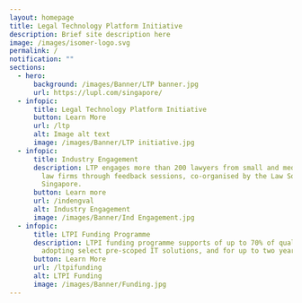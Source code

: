 ```yaml
---
layout: homepage
title: Legal Technology Platform Initiative
description: Brief site description here
image: /images/isomer-logo.svg
permalink: /
notification: ""
sections:
  - hero:
      background: /images/Banner/LTP banner.jpg
      url: https://lupl.com/singapore/
  - infopic:
      title: Legal Technology Platform Initiative
      button: Learn More
      url: /ltp
      alt: Image alt text
      image: /images/Banner/LTP initiative.jpg
  - infopic:
      title: Industry Engagement
      description: LTP engages more than 200 lawyers from small and medium Singapore
        law firms through feedback sessions, co-organised by the Law Society of
        Singapore.
      button: Learn more
      url: /indengval
      alt: Industry Engagement
      image: /images/Banner/Ind Engagement.jpg
  - infopic:
      title: LTPI Funding Programme
      description: LTPI funding programme supports of up to 70% of qualifying costs of
        adopting select pre-scoped IT solutions, and for up to two years
      button: Learn More
      url: /ltpifunding
      alt: LTPI Funding
      image: /images/Banner/Funding.jpg
---
```

